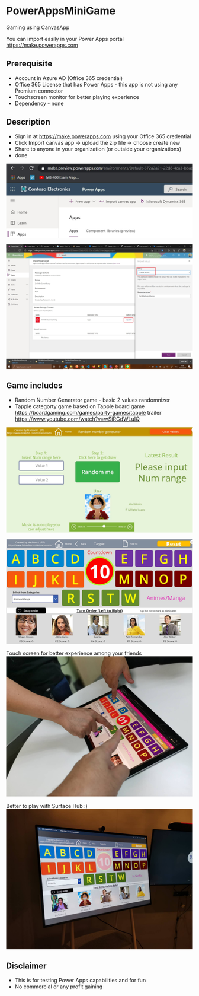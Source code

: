 # PowerAppsMiniGame
Gaming using CanvasApp

You can import easily in your Power Apps portal https://make.powerapps.com 
## Prerequisite
- Account in Azure AD (Office 365 credential)
- Office 365 License that has Power Apps - this app is not using any Premium connector
- Touchscreen monitor for better playing experience
- Dependency - none

## Description
- Sign in at https://make.powerapps.com using your Office 365 credential
- Click Import canvas app -> upload the zip file -> choose create new
- Share to anyone in your organization (or outside your organizations)
- done 

![upload .zip file](/Images%20(readme)/img1.JPG)


![Create as new](/Images%20(readme)/img2.jpg)

## Game includes
- Random Number Generator game - basic 2 values randomnizer
- Tapple categorty game based on Tapple board game https://boardgaming.com/games/party-games/tapple
  trailer https://www.youtube.com/watch?v=wSiRGdWLuIQ
  
![Random number generator](/Images%20(readme)/img3.JPG)


![Tapple](/Images%20(readme)/img4.JPG)

Touch screen for better experience among your friends
![Tapple](/Images%20(readme)/img5.jpg)

Better to play with Surface Hub :)
![Tapple](/Images%20(readme)/img6.jpg)

## Disclaimer
- This is for testing Power Apps capabilities and for fun
- No commercial or any profit gaining
